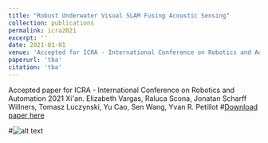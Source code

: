 ```yaml
---
title: "Robust Underwater Visual SLAM Fusing Acoustic Sensing"
collection: publications
permalink: icra2021
excerpt: ''
date: 2021-01-01
venue: 'Accepted for ICRA - International Conference on Robotics and Automation'
paperurl: 'tba'
citation: 'tba'
---
```

Accepted paper for ICRA - International Conference on Robotics and Automation 2021 Xi'an.
Elizabeth Vargas, Raluca Scona, Jonatan Scharff Willners, Tomasz Luczynski, Yu Cao, Sen Wang, Yvan R. Petillot
#[Download paper here](http://jonatansw.github.io/files/papers/sensors-21-01152.pdf)

#![alt text](http://jonatansw.github.io/files/papers/images/ha.png "Algorithm reusing prior explored search tree during replanning")

